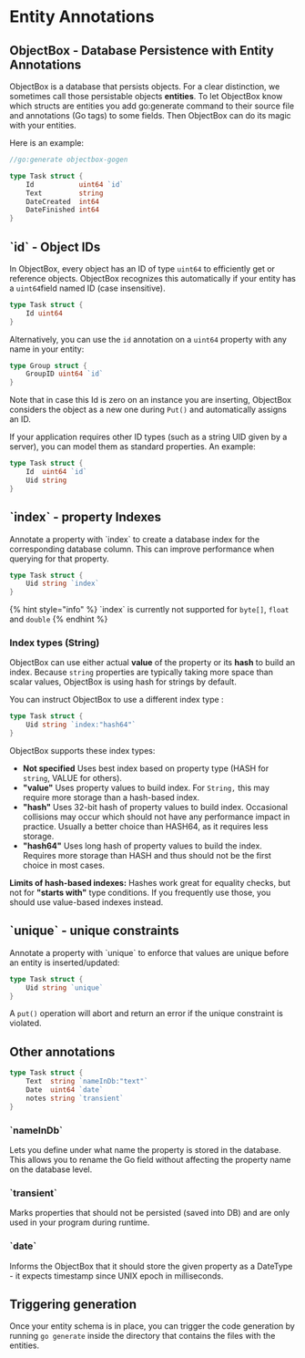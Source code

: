 # Entity Annotations

## ObjectBox - Database Persistence with Entity Annotations <a id="objectbox-database-persistence-with-entity-annotations"></a>

ObjectBox is a database that persists objects. For a clear distinction, we sometimes call those persistable objects **entities**. To let ObjectBox know which structs are entities you add go:generate command to their source file and annotations \(Go tags\) to some fields. Then ObjectBox can do its magic with your entities.

Here is an example:

```go
//go:generate objectbox-gogen

type Task struct {
	Id           uint64 `id`
	Text         string
	DateCreated  int64
	DateFinished int64
}
```

## \`id\` - Object IDs <a id="property-indexes-with-index"></a>

 In ObjectBox, every object has an ID of type `uint64` to efficiently get or reference objects. ObjectBox recognizes this automatically if your entity has a `uint64`field named ID \(case insensitive\). 

```go
type Task struct {
	Id uint64
}
```

Alternatively, you can use the `id` annotation on a `uint64` property with any name in your entity:

```go
type Group struct {
	GroupID uint64 `id`
}
```

Note that in case this Id is zero on an instance you are inserting, ObjectBox considers the object as a new one during `Put()` and automatically assigns an ID.

If your application requires other ID types \(such as a string UID given by a server\), you can model them as standard properties. An example:

```go
type Task struct {
	Id  uint64 `id`
	Uid string
}
```

## \`index\` - property Indexes <a id="basic-annotations-for-entity-properties"></a>

Annotate a property with \`index\` to create a database index for the corresponding database column. This can improve performance when querying for that property.

```go
type Task struct {
	Uid string `index`
}
```

{% hint style="info" %}
\`index\` is currently not supported for `byte[]`, `float` and `double`
{% endhint %}

### Index types \(String\) <a id="index-types-string"></a>

ObjectBox can use either actual **value** of the property or its **hash** to build an index. Because `string` properties are typically taking more space than scalar values, ObjectBox is using hash for strings by default.

You can instruct ObjectBox to use a different index type :

```go
type Task struct {
	Uid string `index:"hash64"`
}
```

ObjectBox supports these index types:

* **Not specified** Uses best index based on property type \(HASH for `string`, VALUE for others\).
* **"value"** Uses property values to build index. For `String,` this may require more storage than a hash-based index.
* **"hash"** Uses 32-bit hash of property values to build index. Occasional collisions may occur which should not have any performance impact in practice. Usually a better choice than HASH64, as it requires less storage.
* **"hash64"** Uses long hash of property values to build the index. Requires more storage than HASH and thus should not be the first choice in most cases.

**Limits of hash-based indexes:** Hashes work great for equality checks, but not for **"starts with"** type conditions. If you frequently use those, you should use value-based indexes instead.

## \`unique\` - unique constraints  <a id="unique-constraints"></a>

Annotate a property with \`unique\` to enforce that values are unique before an entity is inserted/updated:

```go
type Task struct {
	Uid string `unique`
}
```

A `put()` operation will abort and return an error if the unique constraint is violated.

## Other annotations <a id="basic-annotations-for-entity-properties"></a>

```go
type Task struct {
	Text  string `nameInDb:"text"`
	Date  uint64 `date`
	notes string `transient`
}
```

### \`nameInDb\` 

Lets you define under what name the property is stored in the database. This allows you to rename the Go field without affecting the property name on the database level.

### \`transient\`

Marks properties that should not be persisted \(saved into DB\) and are only used in your program during runtime.

### \`date\`

Informs the ObjectBox that it should store the given property as a DateType - it expects timestamp since UNIX epoch in milliseconds.

## Triggering generation <a id="triggering-generation"></a>

Once your entity schema is in place, you can trigger the code generation by running `go generate` inside the directory that contains the files with the entities.

